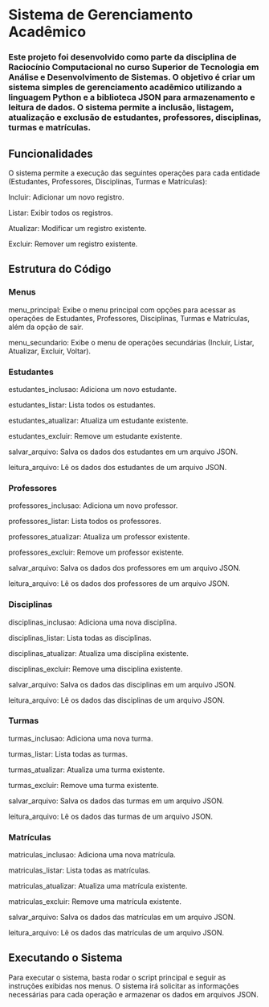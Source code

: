 # Sistema de Gerenciamento Acadêmico


### Este projeto foi desenvolvido como parte da disciplina de Raciocínio Computacional no curso Superior de Tecnologia em Análise e Desenvolvimento de Sistemas. O objetivo é criar um sistema simples de gerenciamento acadêmico utilizando a linguagem Python e a biblioteca JSON para armazenamento e leitura de dados. O sistema permite a inclusão, listagem, atualização e exclusão de estudantes, professores, disciplinas, turmas e matrículas.

## Funcionalidades

O sistema permite a execução das seguintes operações para cada entidade (Estudantes, Professores, Disciplinas, Turmas e Matrículas):

Incluir: Adicionar um novo registro.

Listar: Exibir todos os registros.

Atualizar: Modificar um registro existente.

Excluir: Remover um registro existente.



## Estrutura do Código

### Menus

menu_principal: Exibe o menu principal com opções para acessar as operações de Estudantes, Professores, Disciplinas, Turmas e Matrículas, além da opção de sair.

menu_secundario: Exibe o menu de operações secundárias (Incluir, Listar, Atualizar, Excluir, Voltar).

### Estudantes

estudantes_inclusao: Adiciona um novo estudante.

estudantes_listar: Lista todos os estudantes.

estudantes_atualizar: Atualiza um estudante existente.

estudantes_excluir: Remove um estudante existente.

salvar_arquivo: Salva os dados dos estudantes em um arquivo JSON.

leitura_arquivo: Lê os dados dos estudantes de um arquivo JSON.

### Professores

professores_inclusao: Adiciona um novo professor.

professores_listar: Lista todos os professores.

professores_atualizar: Atualiza um professor existente.

professores_excluir: Remove um professor existente.

salvar_arquivo: Salva os dados dos professores em um arquivo JSON.

leitura_arquivo: Lê os dados dos professores de um arquivo JSON.

### Disciplinas

disciplinas_inclusao: Adiciona uma nova disciplina.

disciplinas_listar: Lista todas as disciplinas.

disciplinas_atualizar: Atualiza uma disciplina existente.

disciplinas_excluir: Remove uma disciplina existente.

salvar_arquivo: Salva os dados das disciplinas em um arquivo JSON.

leitura_arquivo: Lê os dados das disciplinas de um arquivo JSON.

### Turmas

turmas_inclusao: Adiciona uma nova turma.

turmas_listar: Lista todas as turmas.

turmas_atualizar: Atualiza uma turma existente.

turmas_excluir: Remove uma turma existente.

salvar_arquivo: Salva os dados das turmas em um arquivo JSON.

leitura_arquivo: Lê os dados das turmas de um arquivo JSON.

### Matrículas

matriculas_inclusao: Adiciona uma nova matrícula.

matriculas_listar: Lista todas as matrículas.

matriculas_atualizar: Atualiza uma matrícula existente.

matriculas_excluir: Remove uma matrícula existente.

salvar_arquivo: Salva os dados das matrículas em um arquivo JSON.

leitura_arquivo: Lê os dados das matrículas de um arquivo JSON.

## Executando o Sistema

Para executar o sistema, basta rodar o script principal e seguir as instruções exibidas nos menus. O sistema irá solicitar as informações necessárias para cada operação e armazenar os dados em arquivos JSON.
